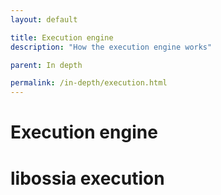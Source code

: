 ```yaml
---
layout: default

title: Execution engine
description: "How the execution engine works"

parent: In depth

permalink: /in-depth/execution.html
---
```


# Execution engine

# libossia execution